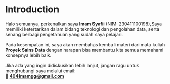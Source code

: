 # Introduction

Halo semuanya, perkenalkan saya **Imam Syafii** (NIM: 230411100198),Saya memiliki ketertarikan dalam bidang teknologi dan pengolahan data, serta senang berbagi pengetahuan yang sudah saya pelajari.  

Pada kesempatan ini, saya akan membahas kembali materi dari mata kuliah **Proyek Sains Data** dengan harapan bisa membantu kita semua memahami konsepnya lebih baik.  

Jika ada yang ingin didiskusikan lebih lanjut, jangan ragu untuk menghubungi saya melalui email:  
📧 **404imamgg@gmail.com**

```{tableofcontents}
```
